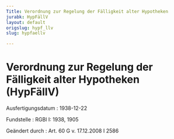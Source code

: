 ```yaml
---
Title: Verordnung zur Regelung der Fälligkeit alter Hypotheken
jurabk: HypFällV
layout: default
origslug: hypf_llv
slug: hypfaellv

---
```


# Verordnung zur Regelung der Fälligkeit alter Hypotheken (HypFällV)

Ausfertigungsdatum
:   1938-12-22

Fundstelle
:   RGBl I: 1938, 1905

Geändert durch
:   Art. 60 G v. 17.12.2008 I 2586

